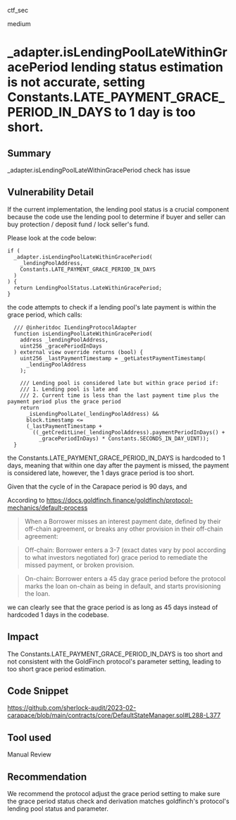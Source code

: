 ctf_sec

medium

# _adapter.isLendingPoolLateWithinGracePeriod lending status estimation is not accurate, setting Constants.LATE_PAYMENT_GRACE_PERIOD_IN_DAYS to 1 day is too short.

## Summary

_adapter.isLendingPoolLateWithinGracePeriod check has issue

## Vulnerability Detail

If the current implementation, the lending pool status is a crucial component because the code use the lending pool to determine if buyer and seller can buy protection / deposit fund / lock seller's fund.

Please look at the code below:

```solidity
if (
  _adapter.isLendingPoolLateWithinGracePeriod(
    _lendingPoolAddress,
    Constants.LATE_PAYMENT_GRACE_PERIOD_IN_DAYS
  )
) {
  return LendingPoolStatus.LateWithinGracePeriod;
}
```

the code attempts to check if a lending pool's late payment is within the grace period, which calls:

```solidity
  /// @inheritdoc ILendingProtocolAdapter
  function isLendingPoolLateWithinGracePeriod(
    address _lendingPoolAddress,
    uint256 _gracePeriodInDays
  ) external view override returns (bool) {
    uint256 _lastPaymentTimestamp = _getLatestPaymentTimestamp(
      _lendingPoolAddress
    );

    /// Lending pool is considered late but within grace period if:
    /// 1. Lending pool is late and
    /// 2. Current time is less than the last payment time plus the payment period plus the grace period
    return
      _isLendingPoolLate(_lendingPoolAddress) &&
      block.timestamp <=
      (_lastPaymentTimestamp +
        ((_getCreditLine(_lendingPoolAddress).paymentPeriodInDays() +
          _gracePeriodInDays) * Constants.SECONDS_IN_DAY_UINT));
  }
```

the Constants.LATE_PAYMENT_GRACE_PERIOD_IN_DAYS is hardcoded to 1 days, meaning that within one day after the payment is missed, the payment is considered late, however, the 1 days grace period is too short.

Given that the cycle of in the Carapace period is 90 days, and 

According to https://docs.goldfinch.finance/goldfinch/protocol-mechanics/default-process

> When a Borrower misses an interest payment date, defined by their off-chain agreement, or breaks any other provision in their off-chain agreement: 

> Off-chain: Borrower enters a 3-7 (exact dates vary by pool according to what investors negotiated for) grace period to remediate the missed payment, or broken provision. 

> On-chain: Borrower enters a 45 day grace period before the protocol marks the loan on-chain as being in default, and starts provisioning the loan.

we can clearly see that the grace period is as long as 45 days instead of hardcoded 1 days in the codebase.

## Impact

The Constants.LATE_PAYMENT_GRACE_PERIOD_IN_DAYS is too short and not consistent with the GoldFinch protocol's parameter setting, leading to too short grace period estimation.

## Code Snippet

https://github.com/sherlock-audit/2023-02-carapace/blob/main/contracts/core/DefaultStateManager.sol#L288-L377

## Tool used

Manual Review

## Recommendation

We recommend the protocol adjust the grace period setting to make sure the grace period status check and derivation matches goldfinch's protocol's lending pool status and parameter.